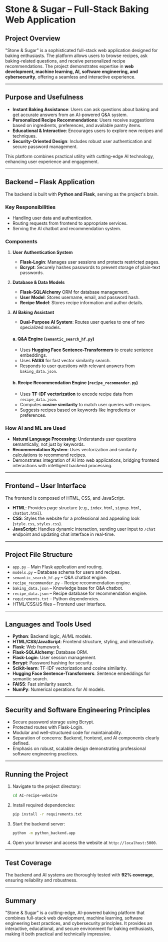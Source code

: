 # Stone & Sugar – Full-Stack Baking Web Application

## Project Overview

"Stone & Sugar" is a sophisticated full-stack web application designed for baking enthusiasts. The platform allows users to browse recipes, ask baking-related questions, and receive personalized recipe recommendations. The project demonstrates expertise in **web development, machine learning, AI, software engineering, and cybersecurity**, offering a seamless and interactive experience.

---

## Purpose and Usefulness

* **Instant Baking Assistance**: Users can ask questions about baking and get accurate answers from an AI-powered Q\&A system.
* **Personalized Recipe Recommendations**: Users receive suggestions based on ingredients, preferences, and available pantry items.
* **Educational & Interactive**: Encourages users to explore new recipes and techniques.
* **Security-Oriented Design**: Includes robust user authentication and secure password management.

This platform combines practical utility with cutting-edge AI technology, enhancing user experience and engagement.

---

## Backend – Flask Application

The backend is built with **Python and Flask**, serving as the project's brain.

### Key Responsibilities

* Handling user data and authentication.
* Routing requests from frontend to appropriate services.
* Serving the AI chatbot and recommendation system.

### Components

1. **User Authentication System**

   * **Flask-Login**: Manages user sessions and protects restricted pages.
   * **Bcrypt**: Securely hashes passwords to prevent storage of plain-text passwords.

2. **Database & Data Models**

   * **Flask-SQLAlchemy** ORM for database management.
   * **User Model**: Stores username, email, and password hash.
   * **Recipe Model**: Stores recipe information and author details.

3. **AI Baking Assistant**

   * **Dual-Purpose AI System**: Routes user queries to one of two specialized models.

   #### a. Q\&A Engine (`semantic_search_hf.py`)

   * Uses **Hugging Face Sentence-Transformers** to create sentence embeddings.
   * Uses **FAISS** for fast vector similarity search.
   * Responds to user questions with relevant answers from `baking_data.json`.

   #### b. Recipe Recommendation Engine (`recipe_recommender.py`)

   * Uses **TF-IDF vectorization** to encode recipe data from `recipe_data.json`.
   * Computes **cosine similarity** to match user queries with recipes.
   * Suggests recipes based on keywords like ingredients or preferences.

### How AI and ML are Used

* **Natural Language Processing**: Understands user questions semantically, not just by keywords.
* **Recommendation System**: Uses vectorization and similarity calculations to recommend recipes.
* Demonstrates integration of AI into web applications, bridging frontend interactions with intelligent backend processing.

---

## Frontend – User Interface

The frontend is composed of HTML, CSS, and JavaScript.

* **HTML**: Provides page structure (e.g., `index.html`, `signup.html`, `chatbot.html`).
* **CSS**: Styles the website for a professional and appealing look (`style.css`, `styles.css`).
* **JavaScript**: Handles dynamic interaction, sending user input to `/chat` endpoint and updating chat interface in real-time.

---

## Project File Structure

* `app.py` – Main Flask application and routing.
* `models.py` – Database schema for users and recipes.
* `semantic_search_hf.py` – Q\&A chatbot engine.
* `recipe_recommender.py` – Recipe recommendation engine.
* `baking_data.json` – Knowledge base for Q\&A chatbot.
* `recipe_data.json` – Recipe database for recommendation engine.
* `requirements.txt` – Python dependencies.
* HTML/CSS/JS files – Frontend user interface.

---

## Languages and Tools Used

* **Python**: Backend logic, AI/ML models.
* **HTML/CSS/JavaScript**: Frontend structure, styling, and interactivity.
* **Flask**: Web framework.
* **Flask-SQLAlchemy**: Database ORM.
* **Flask-Login**: User session management.
* **Bcrypt**: Password hashing for security.
* **Scikit-learn**: TF-IDF vectorization and cosine similarity.
* **Hugging Face Sentence-Transformers**: Sentence embeddings for semantic search.
* **FAISS**: Fast similarity search.
* **NumPy**: Numerical operations for AI models.

---

## Security and Software Engineering Principles

* Secure password storage using Bcrypt.
* Protected routes with Flask-Login.
* Modular and well-structured code for maintainability.
* Separation of concerns: Backend, frontend, and AI components clearly defined.
* Emphasis on robust, scalable design demonstrating professional software engineering practices.

---

## Running the Project

1. Navigate to the project directory:

   ```bash
   cd AI-recipe-website
   ```
2. Install required dependencies:

   ```bash
   pip install -r requirements.txt
   ```
3. Start the backend server:

   ```bash
   python -m python_backend.app
   ```
4. Open your browser and access the website at `http://localhost:5000`.

---

## Test Coverage

The backend and AI systems are thoroughly tested with **92% coverage**, ensuring reliability and robustness.

---

## Summary

"Stone & Sugar" is a cutting-edge, AI-powered baking platform that combines full-stack web development, machine learning, software engineering best practices, and cybersecurity principles. It provides an interactive, educational, and secure environment for baking enthusiasts, making it both practical and technically impressive.

